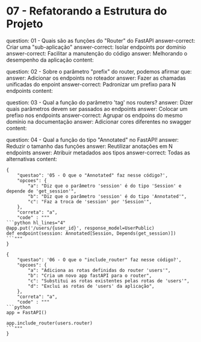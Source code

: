 # 07 - Refatorando a Estrutura do Projeto

<?quiz?>
question: 01 - Quais são as funções do "Router" do FastAPI
answer-correct: Criar uma "sub-aplicação"
answer-correct: Isolar endpoints por domínio
answer-correct: Facilitar a manutenção do código
answer: Melhorando o desempenho da aplicação
content:
<?/quiz?>

<?quiz?>
question: 02 - Sobre o parâmetro "prefix" do router, podemos afirmar que:
answer: Adicionar os endpoints no roteador
answer: Fazer as chamadas unificadas do enpoint 
answer-correct: Padronizar um prefixo para N endpoints
content:
<?/quiz?>

<?quiz?>
question: 03 - Qual a função do parâmetro 'tag' nos routers?
answer: Dizer quais parâmetros devem ser passados ao endpoints
answer: Colocar um prefixo nos endpoints
answer-correct: Agrupar os endpoins do mesmo domínio na documentação
answer: Adicionar cores diferentes no swagger
content:
<?/quiz?>

<?quiz?>
question: 04 - Qual a função do tipo "Annotated" no FastAPI!
answer: Reduzir o tamanho das funções
answer: Reutilizar anotações em N endpoints
answer: Atribuir metadados aos tipos
answer-correct: Todas as alternativas
content:
<?/quiz?>

```quiz
{
    "questao": '05 - O que o "Annotated" faz nesse código?',
	"opcoes": {
		"a": "Diz que o parâmetro 'session' é do tipo 'Session' e depende de 'get_session'",
		"b": "Diz que o parâmetro 'session' é do tipo 'Annotated'",
		"c": "Faz a troca de 'session' por 'Session'",
	},
	"correta": "a",
	"code" : """
```python hl_lines="4"
@app.put('/users/{user_id}', response_model=UserPublic)
def endpoint(session: Annotated[Session, Depends(get_session)])
```"""
}
```

```quiz
{
    "questao": '06 - O que o "include_router" faz nesse código?',
	"opcoes": {
		"a": "Adiciona as rotas definidas do router 'users'",
		"b": "Cria um novo app fastAPI para o router",
		"c": "Substitui as rotas existentes pelas rotas de 'users'",
		"d": "Exclui as rotas de 'users' da aplicação",
	},
	"correta": "a",
	"code" : """
```python
app = FastAPI()

app.include_router(users.router)
```"""
}
```
